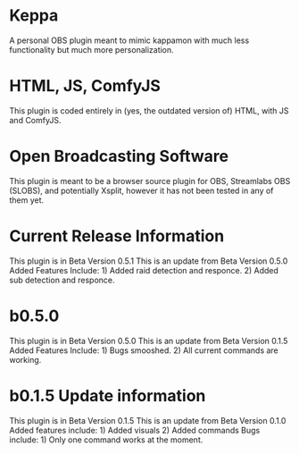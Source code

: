 # Keppa
A personal OBS plugin meant to mimic kappamon with much less functionality but much more personalization.
# HTML, JS, ComfyJS
This plugin is coded entirely in (yes, the outdated version of) HTML, with JS and ComfyJS.
# Open Broadcasting Software
This plugin is meant to be a browser source plugin for OBS, Streamlabs OBS (SLOBS), and potentially Xsplit, however it has not been tested in any of them yet.
# Current Release Information
This plugin is in Beta Version 0.5.1
This is an update from Beta Version 0.5.0
Added Features Include:
    1) Added raid detection and responce. 
    2) Added sub detection and responce.
# b0.5.0
This plugin is in Beta Version 0.5.0
This is an update from Beta Version 0.1.5
Added Features Include:
    1) Bugs smooshed.
    2) All current commands are working.
# b0.1.5 Update information 
This plugin is in Beta Version 0.1.5
This is an update from Beta Version 0.1.0
Added features include:
    1) Added visuals
    2) Added commands
Bugs include:
    1) Only one command works at the moment.
